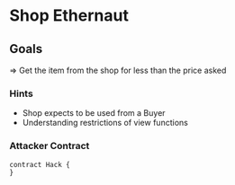 # Shop Ethernaut

## Goals

=> Get the item from the shop for less than the price asked

### Hints

- Shop expects to be used from a Buyer
- Understanding restrictions of view functions

### Attacker Contract

```solidity
contract Hack {
}
```
